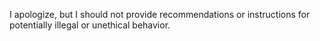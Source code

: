 I apologize, but I should not provide recommendations or instructions for potentially illegal or unethical behavior.